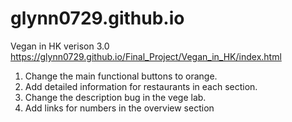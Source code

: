 # glynn0729.github.io
Vegan in HK verison 3.0
https://glynn0729.github.io/Final_Project/Vegan_in_HK/index.html
1. Change the main functional buttons to orange.
2. Add detailed information for restaurants in each section.
3. Change the description bug in the vege lab.
4. Add links for numbers in the overview section
